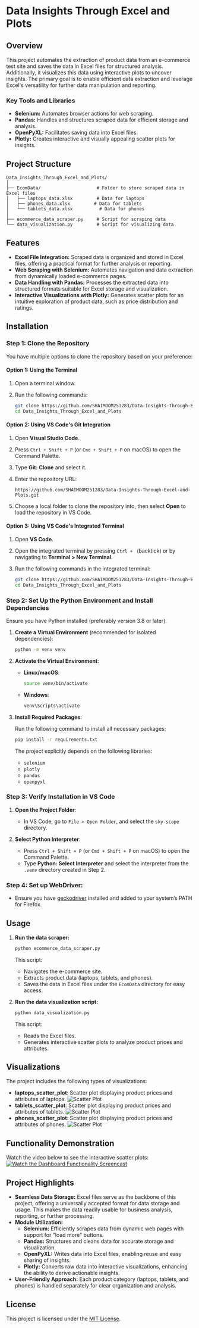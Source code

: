 # Data Insights Through Excel and Plots

## Overview
This project automates the extraction of product data from an e-commerce test site and saves the data in Excel files for structured analysis. Additionally, it visualizes this data using interactive plots to uncover insights. The primary goal is to enable efficient data extraction and leverage Excel's versatility for further data manipulation and reporting.

### Key Tools and Libraries
- **Selenium:** Automates browser actions for web scraping.
- **Pandas:** Handles and structures scraped data for efficient storage and analysis.
- **OpenPyXL:** Facilitates saving data into Excel files.
- **Plotly:** Creates interactive and visually appealing scatter plots for insights.

## Project Structure
```
Data_Insights_Through_Excel_and_Plots/
│
├── EcomData/                     # Folder to store scraped data in Excel files
│   ├── laptops_data.xlsx         # Data for laptops
│   ├── phones_data.xlsx         # Data for tablets
│   └── tablets_data.xlsx          # Data for phones
│
├── ecommerce_data_scraper.py     # Script for scraping data
└── data_visualization.py         # Script for visualizing data
```
## Features
- **Excel File Integration:** Scraped data is organized and stored in Excel files, offering a practical format for further analysis or reporting.
- **Web Scraping with Selenium:** Automates navigation and data extraction from dynamically loaded e-commerce pages.
- **Data Handling with Pandas:** Processes the extracted data into structured formats suitable for Excel storage and visualization.
- **Interactive Visualizations with Plotly:** Generates scatter plots for an intuitive exploration of product data, such as price distribution and ratings.

## Installation

### Step 1: Clone the Repository

You have multiple options to clone the repository based on your preference:

#### Option 1: Using the Terminal
1. Open a terminal window.
2. Run the following commands:

   ```bash
   git clone https://github.com/SHAIMOOM251283/Data-Insights-Through-Excel-and-Plots.git
   cd Data_Insights_Through_Excel_and_Plots
   ```
#### Option 2: Using VS Code's Git Integration
1. Open **Visual Studio Code**.
2. Press `Ctrl + Shift + P` (or `Cmd + Shift + P` on macOS) to open the Command Palette.
3. Type **Git: Clone** and select it.
4. Enter the repository URL:

   ```
   https://github.com/SHAIMOOM251283/Data-Insights-Through-Excel-and-Plots.git
   ```

5. Choose a local folder to clone the repository into, then select **Open** to load the repository in VS Code.

#### Option 3: Using VS Code's Integrated Terminal
1. Open **VS Code**.
2. Open the integrated terminal by pressing `Ctrl + ` (backtick) or by navigating to **Terminal > New Terminal**.
3. Run the following commands in the integrated terminal:

   ```bash
   git clone https://github.com/SHAIMOOM251283/Data-Insights-Through-Excel-and-Plots.git
   cd Data_Insights_Through_Excel_and_Plots
   ```

### Step 2: Set Up the Python Environment and Install Dependencies

Ensure you have Python installed (preferably version 3.8 or later).

1. **Create a Virtual Environment** (recommended for isolated dependencies):
   
   ```bash
   python -m venv venv
   ```

2. **Activate the Virtual Environment**:
   - **Linux/macOS**:
     ```bash
     source venv/bin/activate
     ```
   - **Windows**:
     ```bash
     venv\Scripts\activate
     ```

3. **Install Required Packages**:

   Run the following command to install all necessary packages:

   ```bash
   pip install -r requirements.txt
   ```
   
   The project explicitly depends on the following libraries:
   - `selenium`
   - `plotly`
   - `pandas`
   - `openpyxl`

### Step 3: Verify Installation in VS Code

1. **Open the Project Folder**:
   - In VS Code, go to `File > Open Folder`, and select the `sky-scope` directory.

2. **Select Python Interpreter**:
   - Press `Ctrl + Shift + P` (or `Cmd + Shift + P` on macOS) to open the Command Palette.
   - Type **Python: Select Interpreter** and select the interpreter from the `.venv` directory created in Step 2.

### Step 4: Set up WebDriver:
   - Ensure you have [geckodriver](https://github.com/mozilla/geckodriver/releases) installed and added to your system’s PATH for Firefox. 

## Usage
1. **Run the data scraper:**
   ```bash
   python ecommerce_data_scraper.py
   ```
   This script:
   - Navigates the e-commerce site.
   - Extracts product data (laptops, tablets, and phones).
   - Saves the data in Excel files under the `EcomData` directory for easy access.

2. **Run the data visualization script:**
   ```bash
   python data_visualization.py
   ```
   This script:
   - Reads the Excel files.
   - Generates interactive scatter plots to analyze product prices and attributes.

## Visualizations
The project includes the following types of visualizations:
- **laptops_scatter_plot**: Scatter plot displaying product prices and attributes of laptops.
![Scatter Plot](https://github.com/SHAIMOOM251283/Data-Insights-Through-Excel-and-Plots/blob/main/laptops_scatter_plot.png)
- **tablets_scatter_plot**: Scatter plot displaying product prices and attributes of tablets.
![Scatter Plot](https://github.com/SHAIMOOM251283/Data-Insights-Through-Excel-and-Plots/blob/main/tablets_scatter_plot.png)
- **phones_scatter_plot**: Scatter plot displaying product prices and attributes of phones. 
![Scatter Plot](https://github.com/SHAIMOOM251283/Data-Insights-Through-Excel-and-Plots/blob/main/phones_scatter_plot.png)

## Functionality Demonstration
Watch the video below to see the interactive scatter plots:
[![Watch the Dashboard Functionality Screencast](https://img.shields.io/badge/Watch%20Video-Click%20Here-blue)](https://github.com/SHAIMOOM251283/Data-Insights-Through-Excel-and-Plots/blob/main/ScatterPlotsScreencast.mp4)

## Project Highlights
- **Seamless Data Storage:** Excel files serve as the backbone of this project, offering a universally accepted format for data storage and usage. This makes the data readily usable for business analysis, reporting, or further processing.
- **Module Utilization:**
  - **Selenium:** Efficiently scrapes data from dynamic web pages with support for "load more" buttons.
  - **Pandas:** Structures and cleans data for accurate storage and visualization.
  - **OpenPyXL:** Writes data into Excel files, enabling reuse and easy sharing of insights.
  - **Plotly:** Converts raw data into interactive visualizations, enhancing the ability to derive actionable insights.
- **User-Friendly Approach:** Each product category (laptops, tablets, and phones) is handled separately for clear organization and analysis.

## License
This project is licensed under the [MIT License](LICENSE).

